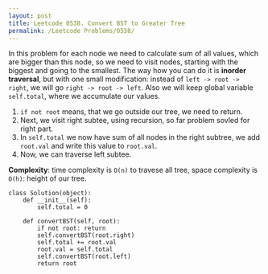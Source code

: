 ```yaml
---
layout: post
title: Leetcode 0538. Convert BST to Greater Tree
permalink: /Leetcode Problems/0538/
---
```


In this problem for each node we need to calculate sum of all values, which are bigger than this node, so we need to visit nodes, starting with the biggest and going to the smallest. The way how you can do it is **inorder traversal**, but with one small modification: instead of `left -> root -> right`, we will go `right -> root -> left`. Also we will keep global variable `self.total`, where we accumulate our values.

1. `if not root` means, that we go outside our tree, we need to return.
2. Next, we visit right subtee, using recursion, so far problem sovled for right part.
3. In `self.total` we now have sum of all nodes in the right subtree, we add `root.val` and write this value to `root.val`.
4. Now, we can traverse left subtee.

**Complexity**: time complexity is `O(n)` to travese all tree, space complexity is `O(h)`: height of our tree.

```
class Solution(object):
    def __init__(self):
        self.total = 0

    def convertBST(self, root):
        if not root: return
        self.convertBST(root.right)
        self.total += root.val
        root.val = self.total
        self.convertBST(root.left)
        return root
```